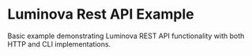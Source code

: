 # Luminova Rest API Example
Basic example demonstrating Luminova REST API functionality with both HTTP and CLI implementations.
